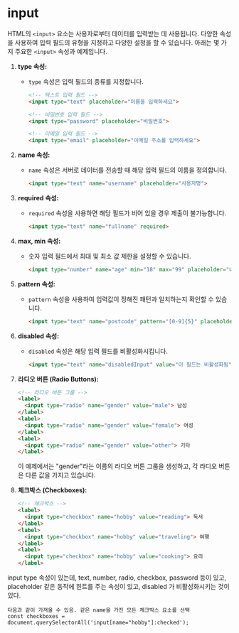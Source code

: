 # input

HTML의 `<input>` 요소는 사용자로부터 데이터를 입력받는 데 사용됩니다. 다양한 속성을 사용하여 입력 필드의 유형을 지정하고 다양한 설정을 할 수 있습니다. 아래는 몇 가지 주요한 `<input>` 속성과 예제입니다.

1. **type 속성:**
    - `type` 속성은 입력 필드의 종류를 지정합니다.
        
        ```html
        <!-- 텍스트 입력 필드 -->
        <input type="text" placeholder="이름을 입력하세요">
        
        <!-- 비밀번호 입력 필드 -->
        <input type="password" placeholder="비밀번호">
        
        <!-- 이메일 입력 필드 -->
        <input type="email" placeholder="이메일 주소를 입력하세요">
        
        ```
        
2. **name 속성:**
    - `name` 속성은 서버로 데이터를 전송할 때 해당 입력 필드의 이름을 정의합니다.
        
        ```html
        <input type="text" name="username" placeholder="사용자명">
        
        ```
        
3. **required 속성:**
    - `required` 속성을 사용하면 해당 필드가 비어 있을 경우 제출이 불가능합니다.
        
        ```html
        <input type="text" name="fullname" required>
        
        ```
        
4. **max, min 속성:**
    - 숫자 입력 필드에서 최대 및 최소 값 제한을 설정할 수 있습니다.
        
        ```html
        <input type="number" name="age" min="18" max="99" placeholder="나이">
        
        ```
        
5. **pattern 속성:**
    - `pattern` 속성을 사용하여 입력값이 정해진 패턴과 일치하는지 확인할 수 있습니다.
        
        ```html
        <input type="text" name="postcode" pattern="[0-9]{5}" placeholder="우편번호 (5자리 숫자)">
        
        ```
        
6. **disabled 속성:**
    - `disabled` 속성은 해당 입력 필드를 비활성화시킵니다.
        
        ```html
        <input type="text" name="disabledInput" value="이 필드는 비활성화됨" disabled>
        
        ```
        
7. **라디오 버튼 (Radio Buttons):**
    
    ```html
    <!-- 라디오 버튼 그룹 -->
    <label>
      <input type="radio" name="gender" value="male"> 남성
    </label>
    <label>
      <input type="radio" name="gender" value="female"> 여성
    </label>
    <label>
      <input type="radio" name="gender" value="other"> 기타
    </label>
    
    ```
    
    이 예제에서는 "gender"라는 이름의 라디오 버튼 그룹을 생성하고, 각 라디오 버튼은 다른 값을 가지고 있습니다.
    
8. **체크박스 (Checkboxes):**
    
    ```html
    <!-- 체크박스 -->
    <label>
      <input type="checkbox" name="hobby" value="reading"> 독서
    </label>
    <label>
      <input type="checkbox" name="hobby" value="traveling"> 여행
    </label>
    <label>
      <input type="checkbox" name="hobby" value="cooking"> 요리
    </label>
    ```
input type 속성이 있는데, text, number, radio, checkbox, password 등이 있고, placeholder 같은 동작에 힌트를 주는 속성이 있고, disabled 가 비활성화시키는 것이 있다.
    
    다음과 같이 가져올 수 있음. 같은 name을 가진 모든 체크박스 요소를 선택
    const checkboxes = document.querySelectorAll('input[name="hobby"]:checked');
